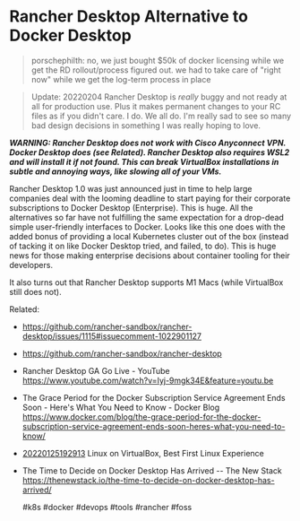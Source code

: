# Rancher Desktop Alternative to Docker Desktop

> porschephilth: no, we just bought \$50k of docker licensing while we
> get the RD rollout/process figured out. we had to take care of "right
> now" while we get the log-term process in place

> Update: 20220204 Rancher Desktop is *really* buggy and not ready at
> all for production use. Plus it makes permanent changes to your RC
> files as if you didn't care. I do. We all do. I'm really sad to see so
> many bad design decisions in something I was really hoping to love.

***WARNING: Rancher Desktop does not work with Cisco Anyconnect VPN.
Docker Desktop does (see Related). Rancher Desktop also requires WSL2
and will install it if not found. This can break VirtualBox
installations in subtle and annoying ways, like slowing all of your
VMs.***

Rancher Desktop 1.0 was just announced just in time to help large
companies deal with the looming deadline to start paying for their
corporate subscriptions to Docker Desktop (Enterprise). This is huge.
All the alternatives so far have not fulfilling the same expectation for
a drop-dead simple user-friendly interfaces to Docker. Looks like this
one does with the added bonus of providing a local Kubernetes cluster
out of the box (instead of tacking it on like Docker Desktop tried, and
failed, to do). This is huge news for those making enterprise decisions
about container tooling for their developers.

It also turns out that Rancher Desktop supports M1 Macs (while
VirtualBox still does not).

Related:

* <https://github.com/rancher-sandbox/rancher-desktop/issues/1115#issuecomment-1022901127>

* <https://github.com/rancher-sandbox/rancher-desktop>

* Rancher Desktop GA Go Live - YouTube  
  <https://www.youtube.com/watch?v=Iyj-9mgk34E&feature=youtu.be>

* The Grace Period for the Docker Subscription Service Agreement Ends Soon - Here\'s What You Need to Know - Docker Blog  
  <https://www.docker.com/blog/the-grace-period-for-the-docker-subscription-service-agreement-ends-soon-heres-what-you-need-to-know/>

* [20220125192913](/20220125192913/) Linux on VirtualBox, Best First Linux Experience

* The Time to Decide on Docker Desktop Has Arrived -- The New Stack  
  <https://thenewstack.io/the-time-to-decide-on-docker-desktop-has-arrived/>

    #k8s #docker #devops #tools #rancher #foss

